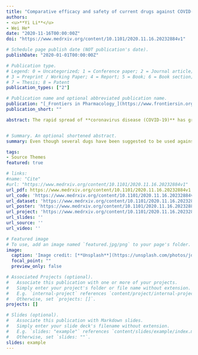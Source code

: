 ```yaml
---
title: "Comparative efficacy and safety of current drugs against COVID-19: A systematic review and network meta-analysis"
authors:
- <u>**Yi Li**</u> 
- Wei He*
date: "2020-11-16T00:00:00Z"
doi: "https://www.medrxiv.org/content/10.1101/2020.11.16.20232884v1"

# Schedule page publish date (NOT publication's date).
publishDate: "2020-01-01T00:00:00Z"

# Publication type.
# Legend: 0 = Uncategorized; 1 = Conference paper; 2 = Journal article;
# 3 = Preprint / Working Paper; 4 = Report; 5 = Book; 6 = Book section;
# 7 = Thesis; 8 = Patent
publication_types: ["2"]

# Publication name and optional abbreviated publication name.
publication: "[_Frontiers in Pharmacology_](https://www.frontiersin.org/journals/pharmacology) · [**Frontiers Media S.A.**](https://www.frontiersin.org/)"
publication_short: ""

abstract: The rapid spread of **coronavirus disease (COVID-19)** has greatly disrupted the livelihood of many people around the world. To date, more than 35.16 million COVID-19 cases with 1.037million total deaths have been reported worldwide. Compared with China, where the disease was first reported, cases of COVID-19, the number of confirmed cases for the disease in the rest of the world have been incredibly high. Even though several dugs have been suggested to be used against the disease, the said interventions should be backed by empirical clinical evidence. Therefore, this paper provides a systematic review and a meta-analysis of **efficacy and safety** of different COVID-19 drugs.


# Summary. An optional shortened abstract.
summary: Even though several dugs have been suggested to be used against the disease, the said interventions should be backed by empirical clinical evidence. Therefore, this paper provides a systematic review and a meta-analysis of **efficacy and safety** of different COVID-19 drugs. 

tags:
- Source Themes
featured: true

# links:
#name: "Cite"
#url: "https://www.medrxiv.org/content/10.1101/2020.11.16.20232884v1"
url_pdf: https://www.medrxiv.org/content/10.1101/2020.11.16.20232884v1
url_code: 'https://www.medrxiv.org/content/10.1101/2020.11.16.20232884v1'
url_dataset: 'https://www.medrxiv.org/content/10.1101/2020.11.16.20232884v1'
url_poster: 'https://www.medrxiv.org/content/10.1101/2020.11.16.20232884v1'
url_project: 'https://www.medrxiv.org/content/10.1101/2020.11.16.20232884v1'
url_slides: ''
url_source: ''
url_video: ''

# Featured image
# To use, add an image named `featured.jpg/png` to your page's folder. 
image:
  caption: 'Image credit: [**Unsplash**](https://unsplash.com/photos/jdD8gXaTZsc)'
  focal_point: ""
  preview_only: false

# Associated Projects (optional).
#   Associate this publication with one or more of your projects.
#   Simply enter your project's folder or file name without extension.
#   E.g. `internal-project` references `content/project/internal-project/index.md`.
#   Otherwise, set `projects: []`.
projects: []

# Slides (optional).
#   Associate this publication with Markdown slides.
#   Simply enter your slide deck's filename without extension.
#   E.g. `slides: "example"` references `content/slides/example/index.md`.
#   Otherwise, set `slides: ""`.
slides: example
---
```

